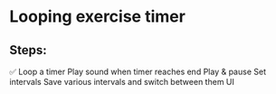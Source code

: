 # Looping exercise timer

## Steps:

✅ Loop a timer
Play sound when timer reaches end
Play & pause
Set intervals
Save various intervals and switch between them
UI
